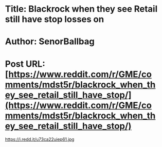 # Title: Blackrock when they see Retail still have stop losses on
# Author: SenorBallbag
# Post URL: [https://www.reddit.com/r/GME/comments/mdst5r/blackrock_when_they_see_retail_still_have_stop/](https://www.reddit.com/r/GME/comments/mdst5r/blackrock_when_they_see_retail_still_have_stop/)


https://i.redd.it/u73ca22uiep61.jpg
